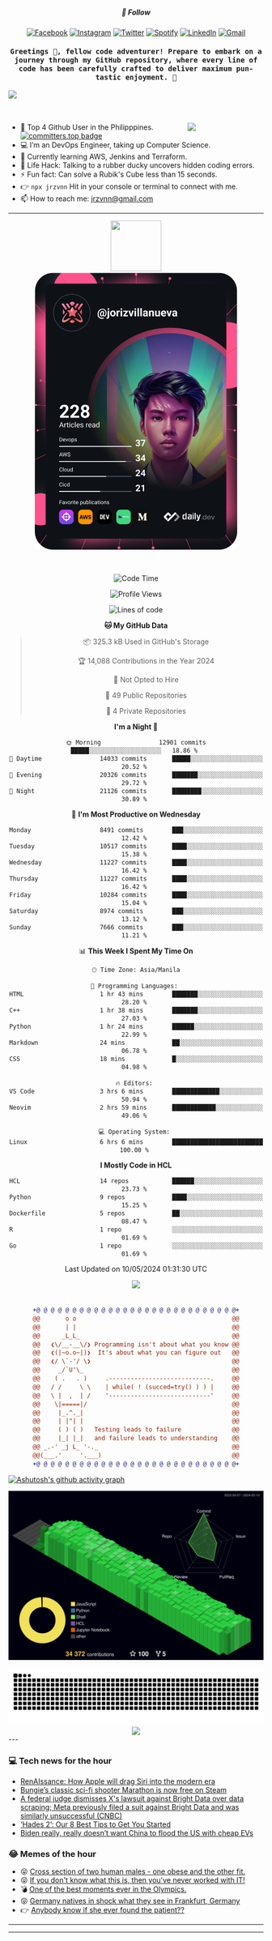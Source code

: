 <h5 align="center">💬 Follow</h5>
<div align="center">

[![Facebook](https://img.shields.io/badge/Facebook-%231877F2.svg?style=for-the-badge&logo=Facebook&logoColor=white)](https://www.facebook.com/Horisyo/)
[![Instagram](https://img.shields.io/badge/Instagram-%23E4405F.svg?style=for-the-badge&logo=Instagram&logoColor=white)](https://www.instagram.com/jrzvnn_/)
[![Twitter](https://img.shields.io/badge/Twitter-%231DA1F2.svg?style=for-the-badge&logo=Twitter&logoColor=white)](https://twitter.com/jrz_studies)
[![Spotify](https://img.shields.io/badge/Spotify-%231ED760.svg?style=for-the-badge&logo=Spotify&logoColor=white)](https://open.spotify.com/user/217td4qrc6mzqjodfalmzjpdi?si=b93099b9078c4ccb)
[![LinkedIn](https://img.shields.io/badge/LinkedIn-%230077B5.svg?style=for-the-badge&logo=LinkedIn&logoColor=white)](https://www.linkedin.com/in/jrz-vnn/)
[![Gmail](https://img.shields.io/badge/Gmail-D14836?style=for-the-badge&logo=gmail&logoColor=white)](mailto:jrzvnn@gmail.com)

</div>
<h4 align="center"><samp>Greetings 👋, fellow code adventurer! Prepare to embark on a journey through my GitHub repository, where every line of code has been carefully crafted to deliver maximum pun-tastic enjoyment. 🚀 </samp></h4>

<!--horizontal divider(gradiant)-->
<img src="https://user-images.githubusercontent.com/73097560/115834477-dbab4500-a447-11eb-908a-139a6edaec5c.gif">

&nbsp; 

<img align='right' src='https://github.com/Rishit-dagli/Rishit-dagli/blob/master/images/octocat-anime.gif' width='150"'>

- 🚀 Top 4 Github User in the Philipppines. [![committers.top badge](https://user-badge.committers.top/philippines/jrzvnn.svg)](https://user-badge.committers.top/philippines/USERNAME)
- 💻 I’m an DevOps Engineer, taking up Computer Science.
- 🤖 Currently learning AWS, Jenkins and Terraform.
- 🎯 Life Hack: Talking to a rubber ducky uncovers hidden coding errors.
- ⚡ Fun fact: Can solve a Rubik's Cube less than 15 seconds.
- 👉 `npx jrzvnn` Hit in your console or terminal to connect with me.
- 📫 How to reach me: jrzvnn@gmail.com

---

<!--🖼️OCTOCAT-->
<p align="center">

<img src="https://media.giphy.com/media/IP7sarl7C5lSFCw9rG/giphy.gif"  width="100px" height="100px">
<br />
<a href="https://app.daily.dev/jorizvillanueva"><img src="https://github.com/jrzvnn/jrzvnn/blob/main/devcard.svg" width="400" alt="Joriz Dev Card"/></a>
</p>

<br />
<div align="center">

<!--START_SECTION:waka-->
![Code Time](http://img.shields.io/badge/Code%20Time-257%20hrs%201%20min-blue)

![Profile Views](http://img.shields.io/badge/Profile%20Views-99-blue)

![Lines of code](https://img.shields.io/badge/From%20Hello%20World%20I%27ve%20Written-1.6%20million%20lines%20of%20code-blue)

**🐱 My GitHub Data** 

> 📦 325.3 kB Used in GitHub's Storage 
 > 
> 🏆 14,088 Contributions in the Year 2024
 > 
> 🚫 Not Opted to Hire
 > 
> 📜 49 Public Repositories 
 > 
> 🔑 4 Private Repositories 
 > 
**I'm a Night 🦉** 

```text
🌞 Morning                12901 commits       █████░░░░░░░░░░░░░░░░░░░░   18.86 % 
🌆 Daytime                14033 commits       █████░░░░░░░░░░░░░░░░░░░░   20.52 % 
🌃 Evening                20326 commits       ███████░░░░░░░░░░░░░░░░░░   29.72 % 
🌙 Night                  21126 commits       ████████░░░░░░░░░░░░░░░░░   30.89 % 
```
📅 **I'm Most Productive on Wednesday** 

```text
Monday                   8491 commits        ███░░░░░░░░░░░░░░░░░░░░░░   12.42 % 
Tuesday                  10517 commits       ████░░░░░░░░░░░░░░░░░░░░░   15.38 % 
Wednesday                11227 commits       ████░░░░░░░░░░░░░░░░░░░░░   16.42 % 
Thursday                 11227 commits       ████░░░░░░░░░░░░░░░░░░░░░   16.42 % 
Friday                   10284 commits       ████░░░░░░░░░░░░░░░░░░░░░   15.04 % 
Saturday                 8974 commits        ███░░░░░░░░░░░░░░░░░░░░░░   13.12 % 
Sunday                   7666 commits        ███░░░░░░░░░░░░░░░░░░░░░░   11.21 % 
```


📊 **This Week I Spent My Time On** 

```text
🕑︎ Time Zone: Asia/Manila

💬 Programming Languages: 
HTML                     1 hr 43 mins        ███████░░░░░░░░░░░░░░░░░░   28.20 % 
C++                      1 hr 38 mins        ███████░░░░░░░░░░░░░░░░░░   27.03 % 
Python                   1 hr 24 mins        ██████░░░░░░░░░░░░░░░░░░░   22.99 % 
Markdown                 24 mins             ██░░░░░░░░░░░░░░░░░░░░░░░   06.78 % 
CSS                      18 mins             █░░░░░░░░░░░░░░░░░░░░░░░░   04.98 % 

🔥 Editors: 
VS Code                  3 hrs 6 mins        █████████████░░░░░░░░░░░░   50.94 % 
Neovim                   2 hrs 59 mins       ████████████░░░░░░░░░░░░░   49.06 % 

💻 Operating System: 
Linux                    6 hrs 6 mins        █████████████████████████   100.00 % 
```

**I Mostly Code in HCL** 

```text
HCL                      14 repos            ██████░░░░░░░░░░░░░░░░░░░   23.73 % 
Python                   9 repos             ████░░░░░░░░░░░░░░░░░░░░░   15.25 % 
Dockerfile               5 repos             ██░░░░░░░░░░░░░░░░░░░░░░░   08.47 % 
R                        1 repo              ░░░░░░░░░░░░░░░░░░░░░░░░░   01.69 % 
Go                       1 repo              ░░░░░░░░░░░░░░░░░░░░░░░░░   01.69 % 
```




 Last Updated on 10/05/2024 01:31:30 UTC
<!--END_SECTION:waka-->

<img src="https://wakatime.com/share/@jrzvnn/70a4618c-7cd9-4016-b7b9-eabe75c837ee.svg">

<br />
<br />

```diff
+@ @ @ @ @ @ @ @ @ @ @ @ @ @ @ @ @ @ @ @ @ @ @ @ @ @ @ @+
@@       o o                                           @@
@@       | |                                           @@
@@      _L_L_                                          @@
@@   ❮\/__-__\/❯ Programming isn't about what you know @@
@@   ❮(|~o.o~|)❯  It's about what you can figure out   @@
@@   ❮/ \`-'/ \❯                                       @@
@@     _/`U'\_                                         @@
@@    ( .   . )     .----------------------------.     @@
@@   / /     \ \    | while( ! (succed=try() ) ) |     @@
@@   \ |  ,  | /    '----------------------------'     @@
@@    \|=====|/                                        @@
@@     |_.^._|                                         @@
@@     | |"| |                                         @@
@@     ( ) ( )   Testing leads to failure              @@
@@     |_| |_|   and failure leads to understanding    @@
@@ _.-' _j L_ '-._                                     @@
@@(___.'     '.___)                                    @@
+@ @ @ @ @ @ @ @ @ @ @ @ @ @ @ @ @ @ @ @ @ @ @ @ @ @ @ @+

```

</div>


[![Ashutosh's github activity graph](https://github-readme-activity-graph.vercel.app/graph?username=jrzvnn&theme=github-compact)](https://github.com/ashutosh00710/github-readme-activity-graph)


![svg](profile-3d-contrib/profile-night-green.svg)

<div align="center">
<img src="https://github.com/jrzvnn/jrzvnn/blob/output/github-snake-dark.svg">
</div>

<div align=center>
<img align=center src=https://metrics.lecoq.io/jrzvnn?template=classic&isocalendar=1&languages=1&achievements=1&base=header%2C%20activity%2C%20community%2C%20repositories%2C%20metadata&base.indepth=false&base.hireable=false&base.skip=false&isocalendar=false&isocalendar.duration=full-year&languages=false&languages.limit=8&languages.threshold=0%25&languages.other=false&languages.colors=github&languages.sections=most-used&languages.indepth=false&languages.analysis.timeout=15&languages.analysis.timeout.repositories=7.5&languages.categories=markup%2C%20programming&languages.recent.categories=markup%2C%20programming&languages.recent.load=300&languages.recent.days=14&achievements=false&achievements.threshold=C&achievements.secrets=true&achievements.display=detailed&achievements.limit=0&config.timezone=Asia%2FManila)
</div>
<div align="left">
---

### 💻 Tech news for the hour

<!-- TECH:START -->
 - [RenAIssance: How Apple will drag Siri into the modern era](https://appleinsider.com/articles/24/05/10/renaissance-how-apple-will-drag-siri-into-the-modern-era?utm_medium=rss)
 - [Bungie’s classic sci-fi shooter Marathon is now free on Steam](https://www.theverge.com/2024/5/10/24153867/marathon-bungie-shooter-steam-release-date-price)
 - [A federal judge dismisses X&#39;s lawsuit against Bright Data over data scraping; Meta previously filed a suit against Bright Data and was similarly unsuccessful &lpar;CNBC&rpar;](http://www.techmeme.com/240510/p13#a240510p13)
 - [‘Hades 2’: Our 8 Best Tips to Get You Started](https://www.wired.com/story/hades-2-best-tips-beginners/)
 - [Biden really, really doesn’t want China to flood the US with cheap EVs](https://www.theverge.com/2024/5/10/24153830/biden-china-ev-tariff-quadruple-trade)<!-- TECH:END -->

### 😂 Memes of the hour

<!-- MEMES:START -->
 - 😝 [Cross section of two human males - one obese and the other fit.](http://9gag.com/gag/aD20py9)
 - 😝 [If you don&#39;t know what this is, then you&#39;ve never worked with IT!](http://9gag.com/gag/a7oKLRA)
 - 💣 [One of the best moments ever in the Olympics.](http://9gag.com/gag/aZZP9Pz)
 - 😝 [Germany natives in shock what they see in Frankfurt, Germany](http://9gag.com/gag/agm03ew)
 - 👉 [Anybody know if she ever found the patient??](http://9gag.com/gag/aD2w0xx)<!-- MEMES:END -->

---

---
